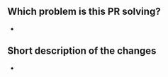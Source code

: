 <!--
We appreciate your contribution to the Jaeger project! 👋🎉

Before creating a pull request, please make sure:
- Your PR is solving one problem
- You have read the guide for contributing
  - See https://github.com/jaegertracing/jaeger/blob/master/CONTRIBUTING_GUIDELINES.md
- You signed all your commits (otherwise we won't be able to merge the PR)
  - See https://github.com/jaegertracing/jaeger/blob/master/CONTRIBUTING_GUIDELINES.md#certificate-of-origin---sign-your-work
- You added unit tests for the new functionality
- You mention in the PR description which issue it is addressing, e.g. "Resolves #123"
-->

## Which problem is this PR solving?
-

## Short description of the changes
-
